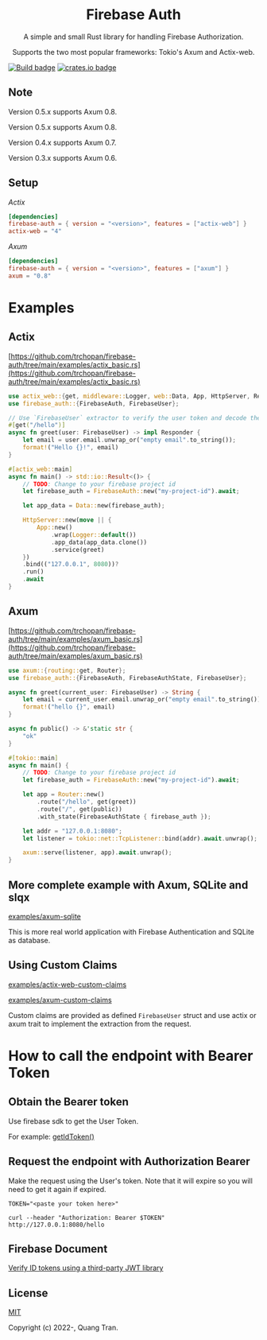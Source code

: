 <div align="center">
  <h1>Firebase Auth</h1>
    <p>A simple and small Rust library for handling Firebase Authorization.</p>
    <p>Supports the two most popular frameworks: Tokio's Axum and Actix-web.</p>
</div>

[![Build badge]][Build] [![crates.io badge]][crates.io]

[Build]: https://github.com/trchopan/firebase-auth/actions/workflows/rust.yml
[Build badge]: https://github.com/trchopan/firebase-auth/actions/workflows/rust.yml/badge.svg
[crates.io]: https://crates.io/crates/firebase-auth
[crates.io badge]: https://img.shields.io/crates/v/firebase-auth.svg?color=%23B48723

## Note

Version 0.5.x supports Axum 0.8.

Version 0.5.x supports Axum 0.8.

Version 0.4.x supports Axum 0.7.

Version 0.3.x supports Axum 0.6.

## Setup

_Actix_

```toml
[dependencies]
firebase-auth = { version = "<version>", features = ["actix-web"] }
actix-web = "4"
```

_Axum_

```toml
[dependencies]
firebase-auth = { version = "<version>", features = ["axum"] }
axum = "0.8"
```

# Examples

## Actix

[https://github.com/trchopan/firebase-auth/tree/main/examples/actix_basic.rs](https://github.com/trchopan/firebase-auth/tree/main/examples/actix_basic.rs)

```rust
use actix_web::{get, middleware::Logger, web::Data, App, HttpServer, Responder};
use firebase_auth::{FirebaseAuth, FirebaseUser};

// Use `FirebaseUser` extractor to verify the user token and decode the claims
#[get("/hello")]
async fn greet(user: FirebaseUser) -> impl Responder {
    let email = user.email.unwrap_or("empty email".to_string());
    format!("Hello {}!", email)
}

#[actix_web::main]
async fn main() -> std::io::Result<()> {
    // TODO: Change to your firebase project id
    let firebase_auth = FirebaseAuth::new("my-project-id").await;

    let app_data = Data::new(firebase_auth);

    HttpServer::new(move || {
        App::new()
            .wrap(Logger::default())
            .app_data(app_data.clone())
            .service(greet)
    })
    .bind(("127.0.0.1", 8080))?
    .run()
    .await
}
```

## Axum

[https://github.com/trchopan/firebase-auth/tree/main/examples/axum_basic.rs](https://github.com/trchopan/firebase-auth/tree/main/examples/axum_basic.rs)

```rust
use axum::{routing::get, Router};
use firebase_auth::{FirebaseAuth, FirebaseAuthState, FirebaseUser};

async fn greet(current_user: FirebaseUser) -> String {
    let email = current_user.email.unwrap_or("empty email".to_string());
    format!("hello {}", email)
}

async fn public() -> &'static str {
    "ok"
}

#[tokio::main]
async fn main() {
    // TODO: Change to your firebase project id
    let firebase_auth = FirebaseAuth::new("my-project-id").await;

    let app = Router::new()
        .route("/hello", get(greet))
        .route("/", get(public))
        .with_state(FirebaseAuthState { firebase_auth });

    let addr = "127.0.0.1:8080";
    let listener = tokio::net::TcpListener::bind(addr).await.unwrap();

    axum::serve(listener, app).await.unwrap();
}
```

## More complete example with Axum, SQLite and slqx

[examples/axum-sqlite](https://github.com/trchopan/firebase-auth/tree/main/examples/axum-sqlite/src/main.rs)

This is more real world application with Firebase Authentication and SQLite as database.

## Using Custom Claims

[examples/actix-web-custom-claims](https://github.com/trchopan/firebase-auth/blob/main/examples/actix-custom-claims/src/main.rs)

[examples/axum-custom-claims](https://github.com/trchopan/firebase-auth/blob/main/examples/axum-custom-claims/src/main.rs)

Custom claims are provided as defined `FirebaseUser` struct and use actix or axum trait to implement the extraction from the request.

# How to call the endpoint with Bearer Token

## Obtain the Bearer token

Use firebase sdk to get the User Token.

For example: [getIdToken()](https://firebase.google.com/docs/reference/js/v8/firebase.User#getidtoken)

## Request the endpoint with Authorization Bearer

Make the request using the User's token. Note that it will expire so you will need to get it again if expired.

```
TOKEN="<paste your token here>"

curl --header "Authorization: Bearer $TOKEN" http://127.0.0.1:8080/hello
```

## Firebase Document

[Verify ID tokens using a third-party JWT library](https://firebase.google.com/docs/auth/admin/verify-id-tokens#verify_id_tokens_using_a_third-party_jwt_library)

## License

[MIT](https://opensource.org/licenses/MIT)

Copyright (c) 2022-, Quang Tran.
